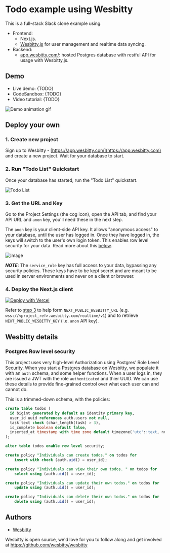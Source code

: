 # Todo example using Wesbitty

This is a full-stack Slack clone example using:

- Frontend:
  - Next.js.
  - [Wesbitty.js](https://wesbitty.com/docs/library/getting-started) for user management and realtime data syncing.
- Backend:
  - [app.wesbitty.com/](https://app.wesbitty.com/): hosted Postgres database with restful API for usage with Wesbitty.js.

## Demo

- Live demo: {TODO}
- CodeSandbox: {TODO}
- Video tutorial: {TODO}

![Demo animation gif](./public/slack-clone-demo.gif)

## Deploy your own

### 1. Create new project

Sign up to Wesbitty - [https://app.wesbitty.com](https://app.wesbitty.com) and create a new project. Wait for your database to start.

### 2. Run "Todo List" Quickstart

Once your database has started, run the "Todo List" quickstart.

![Todo List](https://user-images.githubusercontent.com/10214025/88916135-1b1d7a00-d298-11ea-82e7-e2c18314e805.png)

### 3. Get the URL and Key

Go to the Project Settings (the cog icon), open the API tab, and find your API URL and `anon` key, you'll need these in the next step.

The `anon` key is your client-side API key. It allows "anonymous access" to your database, until the user has logged in. Once they have logged in, the keys will switch to the user's own login token. This enables row level security for your data. Read more about this [below](#postgres-row-level-security).

![image](https://user-images.githubusercontent.com/10214025/88916245-528c2680-d298-11ea-8a71-708f93e1ce4f.png)

**_NOTE_**: The `service_role` key has full access to your data, bypassing any security policies. These keys have to be kept secret and are meant to be used in server environments and never on a client or browser.

### 4. Deploy the Next.js client

[![Deploy with Vercel](https://vercel.com/button)](https://vercel.com/import/git?s=https%3A%2F%2Fgithub.com%2Fsupabase%2Fsupabase%2Ftree%2Fmaster%2Fexamples%2Ftodo-next-js&env=NEXT_PUBLIC_WESBITTY_URL,NEXT_PUBLIC_WESBITTY_KEY&envDescription=Find%20the%20Wesbitty%20URL%20and%20key%20in%20the%20your%20auto-generated%20docs%20at%20app.wesbitty.com&project-name=wesbitty-todo-list&repo-name=wesbitty-todo-list)

Refer to [step 3](#3.-get-the-url-and-key) to help form `NEXT_PUBLIC_WESBITTY_URL` (e.g. `wss://<project_ref>.wesbitty.com/realtime/v1`) and to retrieve `NEXT_PUBLIC_WESBITTY_KEY` (i.e. `anon` API key).


## Wesbitty details

### Postgres Row level security

This project uses very high-level Authorization using Postgres' Role Level Security.
When you start a Postgres database on Wesbitty, we populate it with an `auth` schema, and some helper functions.
When a user logs in, they are issued a JWT with the role `authenticated` and thier UUID.
We can use these details to provide fine-grained control over what each user can and cannot do.

This is a trimmed-down schema, with the policies:

```sql
create table todos (
  id bigint generated by default as identity primary key,
  user_id uuid references auth.users not null,
  task text check (char_length(task) > 3),
  is_complete boolean default false,
  inserted_at timestamp with time zone default timezone('utc'::text, now()) not null
);

alter table todos enable row level security;

create policy "Individuals can create todos." on todos for
    insert with check (auth.uid() = user_id);

create policy "Individuals can view their own todos. " on todos for
    select using (auth.uid() = user_id);

create policy "Individuals can update their own todos." on todos for
    update using (auth.uid() = user_id);

create policy "Individuals can delete their own todos." on todos for
    delete using (auth.uid() = user_id);
```

## Authors

- [Wesbitty](https://wesbitty.com)

Wesbitty is open source, we'd love for you to follow along and get involved at https://github.com/wesbitty/wesbitty
